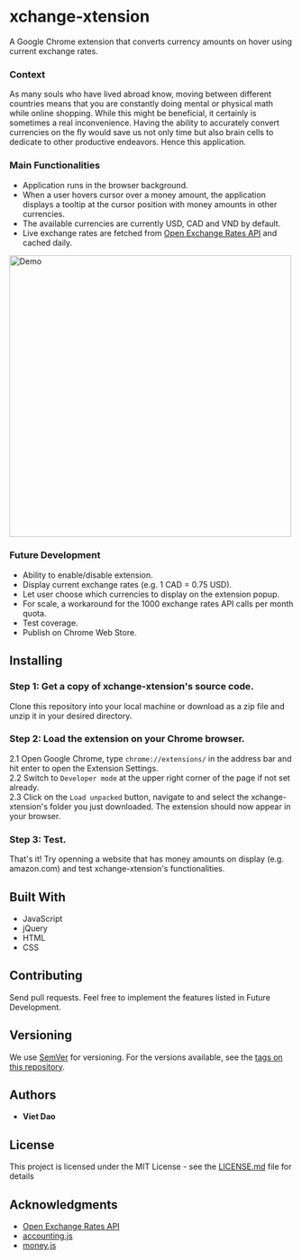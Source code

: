 # xchange-xtension
A Google Chrome extension that converts currency amounts on hover using current exchange rates.

### Context
As many souls who have lived abroad know, moving between different countries means that you are constantly doing mental or physical math while online shopping. While this might be beneficial, it certainly is sometimes a real inconvenience. Having the ability to accurately convert currencies on the fly would save us not only time but also brain cells to dedicate to other productive endeavors. Hence this application.

### Main Functionalities
- Application runs in the browser background.
- When a user hovers cursor over a money amount, the application displays a tooltip at the cursor position with money amounts in other currencies.
- The available currencies are currently USD, CAD and VND by default.
- Live exchange rates are fetched from [Open Exchange Rates API](https://openexchangerates.org/) and cached daily.

<img src="https://j.gifs.com/Gvk0MK.gif" alt="Demo" width="500"/>

### Future Development
- Ability to enable/disable extension.
- Display current exchange rates (e.g. 1 CAD = 0.75 USD).
- Let user choose which currencies to display on the extension popup.
- For scale, a workaround for the 1000 exchange rates API calls per month quota.
- Test coverage.
- Publish on Chrome Web Store.

## Installing

### Step 1: Get a copy of xchange-xtension's source code.
Clone this repository into your local machine or download as a zip file and unzip it in your desired directory.

### Step 2: Load the extension on your Chrome browser.
2.1 Open Google Chrome, type `chrome://extensions/` in the address bar and hit enter to open the Extension Settings.  
2.2 Switch to `Developer mode` at the upper right corner of the page if not set already.  
2.3 Click on the `Load unpacked` button, navigate to and select the xchange-xtension's folder you just downloaded. The extension should now appear in your browser.

### Step 3: Test.
That's it! Try openning a website that has money amounts on display (e.g. amazon.com) and test xchange-xtension's functionalities.

## Built With
- JavaScript
- jQuery
- HTML
- CSS

## Contributing

Send pull requests. Feel free to implement the features listed in Future Development.

## Versioning

We use [SemVer](http://semver.org/) for versioning. For the versions available, see the [tags on this repository](https://github.com/your/project/tags). 

## Authors

* **Viet Dao**

## License

This project is licensed under the MIT License - see the [LICENSE.md](LICENSE.md) file for details

## Acknowledgments
* [Open Exchange Rates API](https://openexchangerates.org/)
* [accounting.js](http://openexchangerates.github.io/accounting.js/#documentation)
* [money.js](http://openexchangerates.github.io/money.js/#basic-install)
